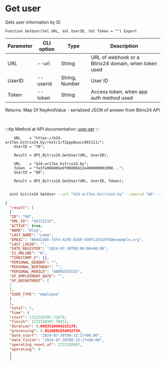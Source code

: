 ﻿---
sidebar_position: 2
---

# Get user
 Gets user information by ID



`Function GetUser(Val URL, Val UserID, Val Token = "") Export`

  | Parameter | CLI option | Type | Description |
  |-|-|-|-|
  | URL | --url | String | URL of webhook or a Bitrix24 domain, when token used |
  | UserID | --userid | String, Number | User ID |
  | Token | --token | String | Access token, when app auth method used |

  
  Returns:  Map Of KeyAndValue - serialized JSON of answer from Bitrix24 API

<br/>

:::tip
Method at API documentation: [user.get](https://dev.1c-bitrix.ru/rest_help/users/user_get.php)
:::
<br/>


```bsl title="Code example"
    URL    = "https://b24-ar17wx.bitrix24.by/rest/1/f2ppp8uucc891111/";
    UserID = "78";

    Result = OPI_Bitrix24.GetUser(URL, UserID);

    URL    = "b24-ar17wx.bitrix24.by";
    Token  = "fe3fa966006e9f06006b12e400000001000...";
    UserID = "80";

    Result = OPI_Bitrix24.GetUser(URL, UserID, Token);
```



```sh title="CLI command example"
    
  oint bitrix24 GetUser --url "b24-ar17wx.bitrix24.by" --userid "80" --token "fe3fa966006e9f06006b12e400000001000..."

```

```json title="Result"
{
  "result": [
  {
  "ID": "60",
  "XML_ID": "56731232",
  "ACTIVE": true,
  "NAME": "Oleg",
  "LAST_NAME": "Lama",
  "EMAIL": "804d1dbb-7df4-4245-8266-938fc2541978@exepmple.org",
  "LAST_LOGIN": "",
  "DATE_REGISTER": "2024-07-30T00:00:00+00:00",
  "IS_ONLINE": "N",
  "TIMESTAMP_X": {},
  "PERSONAL_GENDER": "",
  "PERSONAL_BIRTHDAY": "",
  "PERSONAL_MOBILE": "88003553535",
  "UF_EMPLOYMENT_DATE": "",
  "UF_DEPARTMENT": [
  7
  ],
  "USER_TYPE": "employee"
  }
  ],
  "total": 1,
  "time": {
  "start": 1722328397.72079,
  "finish": 1722328397.76914,
  "duration": 0.0483510494232178,
  "processing": 0.0120601654052734,
  "date_start": "2024-07-30T08:33:17+00:00",
  "date_finish": "2024-07-30T08:33:17+00:00",
  "operating_reset_at": 1722328997,
  "operating": 0
  }
  }
```
